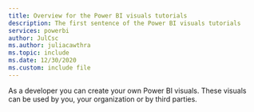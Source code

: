 ```yaml
---
title: Overview for the Power BI visuals tutorials
description: The first sentence of the Power BI visuals tutorials
services: powerbi
author: JulCsc
ms.author: juliacawthra
ms.topic: include
ms.date: 12/30/2020
ms.custom: include file
---
```


As a developer you can create your own Power BI visuals. These visuals can be used by you, your organization or by third parties.